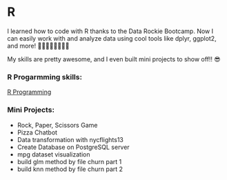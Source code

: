 # R

I learned how to code with R thanks to the Data Rockie Bootcamp. Now I can easily work with and analyze data using cool tools like dplyr, ggplot2, and more! 👍🏻👍🏻👍🏻👍🏻

My skills are pretty awesome, and I even built mini projects to show off!! 😎

###  R Progarmming skills:
[R Programming](https://mookmick.notion.site/R-Programming-0f879ab4e7594151b4481f8cf215b523?pvs=4)

### Mini Projects:
- Rock, Paper, Scissors Game
- Pizza Chatbot
- Data transformation with nycflights13
- Create Database on PostgreSQL server
- mpg dataset visualization
- build glm method by file churn part 1
- build knn method by file churn part 2
